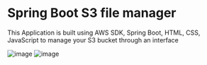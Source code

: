 # Spring Boot S3 file manager
This Application is built using AWS SDK, Spring Boot, HTML, CSS, JavaScript to manage your S3 bucket through an interface

![image](https://github.com/user-attachments/assets/02c47ada-0cb8-409d-9c28-d8342008cfbb)
![image](https://github.com/user-attachments/assets/361a31da-cbe0-4e32-afb5-e0336269f290)

